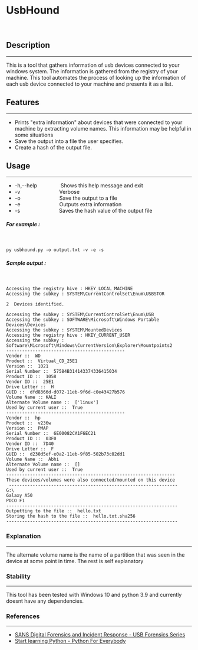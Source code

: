 # UsbHound

&nbsp;
&nbsp;
## Description
---
This is a tool that gathers information of usb devices connected to your windows system. The information is gathered from the registry of your machine. This tool automates the process of looking up the information of each usb device connected to your machine and presents it as a list. 

## Features 
---
* Prints "extra information" about devices that were connected to your machine by extracting volume names. This information may be helpful in some situations
* Save the output into a file the user specifies.
* Create a hash of the output file.

## Usage
---
* -h,--help	&emsp;&emsp;&emsp;&emsp; Shows this help message and exit
* -v &emsp;&emsp;&emsp;&emsp;&emsp;&emsp;&emsp; Verbose 
* -o &emsp;&emsp;&emsp;&emsp;&emsp;&emsp;&emsp; Save the output to a file  
* -e &emsp;&emsp;&emsp;&emsp;&emsp;&emsp;&emsp; Outputs extra information     
* -s &emsp;&emsp;&emsp;&emsp;&emsp;&emsp;&emsp; Saves the hash value of the output file   

##### For example :
&nbsp;

```
py usbhound.py -o output.txt -v -e -s 
```

##### Sample output :
&nbsp;
```
Accessing the registry hive : HKEY_LOCAL_MACHINE           
Accessing the subkey : SYSTEM\CurrentControlSet\Enum\USBSTOR      

2  Devices identified.  

Accessing the subkey : SYSTEM\CurrentControlSet\Enum\USB   
Accessing the subkey : SOFTWARE\Microsoft\Windows Portable Devices\Devices    
Accessing the subkey : SYSTEM\MountedDevices    
Accessing the registry hive : HKEY_CURRENT_USER                  
Accessing the subkey : Software\Microsoft\Windows\CurrentVersion\Explorer\Mountpoints2    
---------------------------------------------                        
Vendor ::  WD                           
Product ::  Virtual_CD_25E1                                    
Version ::  1021             
Serial Number ::  57584B314143374336415034             
Product ID ::  1058         
Vendor ID ::  25E1         
Drive Letter ::  H         
GUID ::  dfd8366d-d072-11eb-9f6d-c0e43427b576       
Volume Name :: KALI                          
Alternate Volume name ::  ['linux']         
Used by current user ::  True               
---------------------------------------------     
Vendor ::  hp                                     
Product ::  v236w                                
Version ::  PMAP                                
Serial Number ::  6E00082CA1F6EC21          
Product ID ::  03F0                      
Vendor ID ::  7D40                    
Drive Letter ::  F                      
GUID ::  d230d5ef-e0a2-11eb-9f85-502b73c02dd1   
Volume Name ::  Abhi                          
Alternate Volume name ::  []                               
Used by current user ::  True 
----------------------------------------------------------------                   
These devices/volumes were also connected/mounted on this device                        
 ----------------------------------------------------------------   
G:\                         
Galaxy A50          
POCO F1                                                                               
-----------------------------------------------------------------                      
Outputting to the file ::  hello.txt                        
Storing the hash to the file ::  hello.txt.sha256                                                 
----------------------------------------------------------------- 
```
### Explanation
---
 The alternate volume name is the name of a partition that was seen in the device at some point in time. 
 The rest is self explanatory

### Stability
---
This tool has been tested with Windows 10 and python 3.9 and currently doesnt have any dependencies.

### References 
---
* [SANS Digital Forensics and Incident Response - USB Forensics Series](https://www.youtube.com/watch?v=rHeDb8fgOdw)
* [Start learning Python - Python For Everybody](https://www.py4e.com/)




